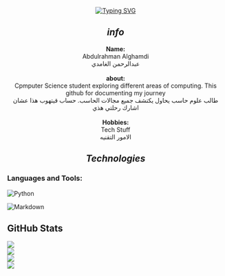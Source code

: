 <div align="center">
     
[![Typing SVG](https://readme-typing-svg.demolab.com?font=Pixelify+Sans&size=37&duration=4960&pause=1000&color=FFFFFF&multiline=true&width=435&lines=welcome+to+my+github+%3C3)](https://git.io/typing-svg)
## *info*



**Name:**
<br>
Abdulrahman Alghamdi
<br>
عبدالرحمن الغامدي
<br>
<br>
**about:** 
<br>
Cpmputer Science student exploring different areas of computing. This github for documenting my journey
<br>
طالب علوم حاسب يحاول يكتشف جميع مجالات الحاسب. حساب قيتهوب هذا عشان اشارك رحلتي هذي
<br>
<br>
**Hobbies:**
<br>
Tech Stuff
<br>
الامور التقنيه
</center>

## ***Technologies***

<h3 align="left">Languages and Tools:</h3>

<div align = "left">

![Python](https://img.shields.io/badge/python-306998?style=flat&logo=python&logoColor=white)

![Markdown](https://img.shields.io/badge/markdown-%23000000.svg?style=for-the-badge&logo=markdown&logoColor=white)
</left>

## **GitHub Stats**

![](https://github-readme-stats.vercel.app/api?username=humanBeing707&theme=coblat&hide_border=true&include_all_commits=false&count_private=true)<br/>
![](https://nirzak-streak-stats.vercel.app/?user=humanBeing707&theme=coblat&hide_border=true)<br/>
![](https://github-readme-stats.vercel.app/api?username=humanBeing707&theme=tokyonight&hide_border=true&include_all_commits=false&count_private=true)<br/>
![](https://nirzak-streak-stats.vercel.app/?user=nonexistent_user&theme=dracula&hide_border=true)<br/>